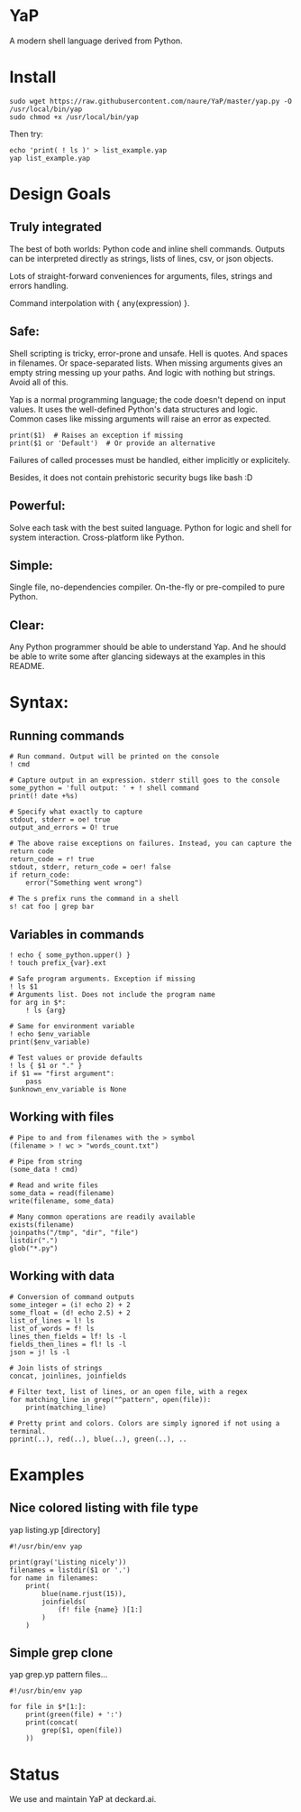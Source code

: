 
# YaP

A modern shell language derived from Python.

# Install

    sudo wget https://raw.githubusercontent.com/naure/YaP/master/yap.py -O /usr/local/bin/yap
    sudo chmod +x /usr/local/bin/yap

Then try:

    echo 'print( ! ls )' > list_example.yap
    yap list_example.yap

# Design Goals

## Truly integrated

The best of both worlds: Python code and inline shell commands. Outputs can be interpreted
directly as strings, lists of lines, csv, or json objects.

Lots of straight-forward conveniences for arguments, files, strings and errors handling.

Command interpolation with { any(expression) }.

## Safe:

Shell scripting is tricky, error-prone and unsafe. 
Hell is quotes. And spaces in filenames. Or space-separated lists. When missing arguments gives an empty string messing up your paths. And logic with nothing but strings. Avoid all of this.

Yap is a normal programming language; the code doesn't depend on input values. It uses the well-defined Python's data structures and logic. Common cases like missing arguments will raise an error as expected.

    print($1)  # Raises an exception if missing
    print($1 or 'Default')  # Or provide an alternative

Failures of called processes must be handled, either implicitly or explicitely.

Besides, it does not contain prehistoric security bugs like bash :D

## Powerful:

Solve each task with the best suited language. Python for logic and shell for system
interaction. Cross-platform like Python.

## Simple:

Single file, no-dependencies compiler. On-the-fly or pre-compiled to
pure Python.

## Clear:

Any Python programmer should be able to understand Yap. And he should be able to
write some after glancing sideways at the examples in this README.


# Syntax:

## Running commands

    # Run command. Output will be printed on the console
    ! cmd

    # Capture output in an expression. stderr still goes to the console
    some_python = 'full output: ' + ! shell command
    print(! date +%s)

    # Specify what exactly to capture
    stdout, stderr = oe! true
    output_and_errors = O! true

    # The above raise exceptions on failures. Instead, you can capture the return code
    return_code = r! true
    stdout, stderr, return_code = oer! false
    if return_code:
        error("Something went wrong")

    # The s prefix runs the command in a shell
    s! cat foo | grep bar


## Variables in commands

    ! echo { some_python.upper() }
    ! touch prefix_{var}.ext

    # Safe program arguments. Exception if missing
    ! ls $1
    # Arguments list. Does not include the program name
    for arg in $*:
        ! ls {arg}

    # Same for environment variable
    ! echo $env_variable
    print($env_variable)

    # Test values or provide defaults
    ! ls { $1 or "." }
    if $1 == "first argument":
        pass
    $unknown_env_variable is None


## Working with files

    # Pipe to and from filenames with the > symbol
    (filename > ! wc > "words_count.txt")

    # Pipe from string
    (some_data ! cmd)

    # Read and write files
    some_data = read(filename)
    write(filename, some_data)

    # Many common operations are readily available
    exists(filename)
    joinpaths("/tmp", "dir", "file")
    listdir(".")
    glob("*.py")


## Working with data

    # Conversion of command outputs
    some_integer = (i! echo 2) + 2
    some_float = (d! echo 2.5) + 2
    list_of_lines = l! ls
    list_of_words = f! ls
    lines_then_fields = lf! ls -l
    fields_then_lines = fl! ls -l
    json = j! ls -l

    # Join lists of strings
    concat, joinlines, joinfields

    # Filter text, list of lines, or an open file, with a regex
    for matching_line in grep("^pattern", open(file)):
        print(matching_line)

    # Pretty print and colors. Colors are simply ignored if not using a terminal.
    pprint(..), red(..), blue(..), green(..), ..


# Examples

## Nice colored listing with file type

yap listing.yp [directory]

    #!/usr/bin/env yap

    print(gray('Listing nicely'))
    filenames = listdir($1 or '.')
    for name in filenames:
        print(
            blue(name.rjust(15)),
            joinfields(
                (f! file {name} )[1:]
            )
        )

## Simple grep clone

yap grep.yp pattern files...

    #!/usr/bin/env yap
    
    for file in $*[1:]:
        print(green(file) + ':')
        print(concat(
            grep($1, open(file))
        ))

# Status

We use and maintain YaP at deckard.ai.
